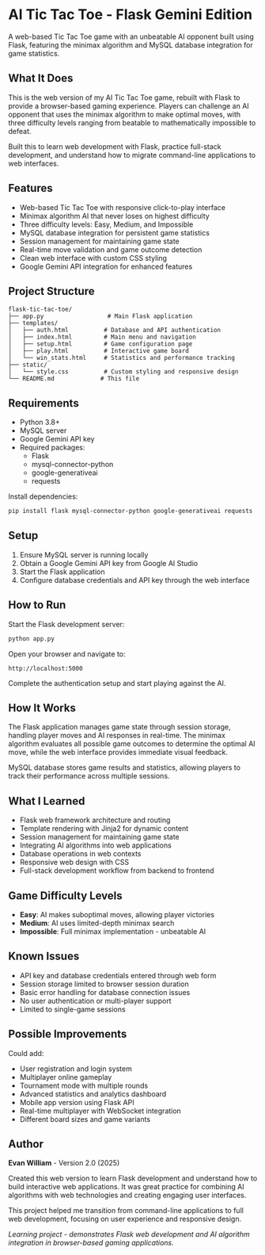 # AI Tic Tac Toe - Flask Gemini Edition

A web-based Tic Tac Toe game with an unbeatable AI opponent built using Flask, featuring the minimax algorithm and MySQL database integration for game statistics.

## What It Does

This is the web version of my AI Tic Tac Toe game, rebuilt with Flask to provide a browser-based gaming experience. Players can challenge an AI opponent that uses the minimax algorithm to make optimal moves, with three difficulty levels ranging from beatable to mathematically impossible to defeat.

Built this to learn web development with Flask, practice full-stack development, and understand how to migrate command-line applications to web interfaces.

## Features

* Web-based Tic Tac Toe with responsive click-to-play interface
* Minimax algorithm AI that never loses on highest difficulty
* Three difficulty levels: Easy, Medium, and Impossible
* MySQL database integration for persistent game statistics
* Session management for maintaining game state
* Real-time move validation and game outcome detection
* Clean web interface with custom CSS styling
* Google Gemini API integration for enhanced features

## Project Structure

```
flask-tic-tac-toe/
├── app.py                  # Main Flask application
├── templates/
│   ├── auth.html          # Database and API authentication
│   ├── index.html         # Main menu and navigation
│   ├── setup.html         # Game configuration page
│   ├── play.html          # Interactive game board
│   └── win_stats.html     # Statistics and performance tracking
├── static/
│   └── style.css          # Custom styling and responsive design
└── README.md             # This file
```

## Requirements

* Python 3.8+
* MySQL server
* Google Gemini API key
* Required packages:
  - Flask
  - mysql-connector-python
  - google-generativeai
  - requests

Install dependencies:

```bash
pip install flask mysql-connector-python google-generativeai requests
```

## Setup

1. Ensure MySQL server is running locally
2. Obtain a Google Gemini API key from Google AI Studio
3. Start the Flask application
4. Configure database credentials and API key through the web interface

## How to Run

Start the Flask development server:

```bash
python app.py
```

Open your browser and navigate to:
```
http://localhost:5000
```

Complete the authentication setup and start playing against the AI.

## How It Works

The Flask application manages game state through session storage, handling player moves and AI responses in real-time. The minimax algorithm evaluates all possible game outcomes to determine the optimal AI move, while the web interface provides immediate visual feedback.

MySQL database stores game results and statistics, allowing players to track their performance across multiple sessions.

## What I Learned

* Flask web framework architecture and routing
* Template rendering with Jinja2 for dynamic content
* Session management for maintaining game state
* Integrating AI algorithms into web applications
* Database operations in web contexts
* Responsive web design with CSS
* Full-stack development workflow from backend to frontend

## Game Difficulty Levels

* **Easy**: AI makes suboptimal moves, allowing player victories
* **Medium**: AI uses limited-depth minimax search
* **Impossible**: Full minimax implementation - unbeatable AI

## Known Issues

* API key and database credentials entered through web form
* Session storage limited to browser session duration
* Basic error handling for database connection issues
* No user authentication or multi-player support
* Limited to single-game sessions

## Possible Improvements

Could add:
* User registration and login system
* Multiplayer online gameplay
* Tournament mode with multiple rounds
* Advanced statistics and analytics dashboard
* Mobile app version using Flask API
* Real-time multiplayer with WebSocket integration
* Different board sizes and game variants

## Author

**Evan William** - Version 2.0 (2025)

Created this web version to learn Flask development and understand how to build interactive web applications. It was great practice for combining AI algorithms with web technologies and creating engaging user interfaces.

This project helped me transition from command-line applications to full web development, focusing on user experience and responsive design.

*Learning project - demonstrates Flask web development and AI algorithm integration in browser-based gaming applications.*
